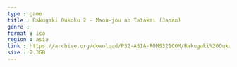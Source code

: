 ```yaml
---
type : game
title : Rakugaki Oukoku 2 - Maou-jou no Tatakai (Japan)
genre : 
format : iso
region : asia
link : https://archive.org/download/PS2-ASIA-ROMS321COM/Rakugaki%20Oukoku%202%20-%20Maou-jou%20no%20Tatakai%20%28Japan%29.7z
size : 2.3GB
---
```

